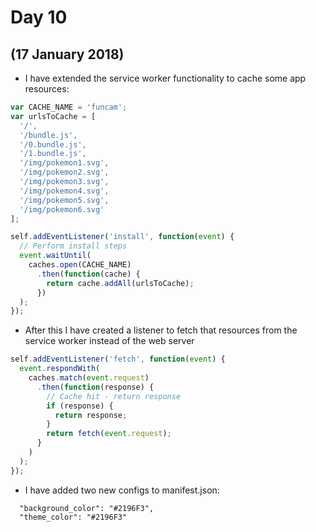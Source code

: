 # Day 10
## (17 January 2018)

*  I have extended the service worker functionality to cache some app resources:

```javascript
var CACHE_NAME = 'funcam';
var urlsToCache = [
  '/',
  '/bundle.js',
  '/0.bundle.js',
  '/1.bundle.js',
  '/img/pokemon1.svg',
  '/img/pokemon2.svg',
  '/img/pokemon3.svg',
  '/img/pokemon4.svg',
  '/img/pokemon5.svg',
  '/img/pokemon6.svg'
];

self.addEventListener('install', function(event) {
  // Perform install steps
  event.waitUntil(
    caches.open(CACHE_NAME)
      .then(function(cache) {
        return cache.addAll(urlsToCache);
      })
  );  
});
```

* After this I have created a listener to fetch that resources from the service worker instead of the web server

```javascript
self.addEventListener('fetch', function(event) {
  event.respondWith(
    caches.match(event.request)
      .then(function(response) {
        // Cache hit - return response
        if (response) {
          return response;
        }
        return fetch(event.request);
      }
    )
  );
});
```

* I have added two new configs to manifest.json:

```
  "background_color": "#2196F3",
  "theme_color": "#2196F3"
```